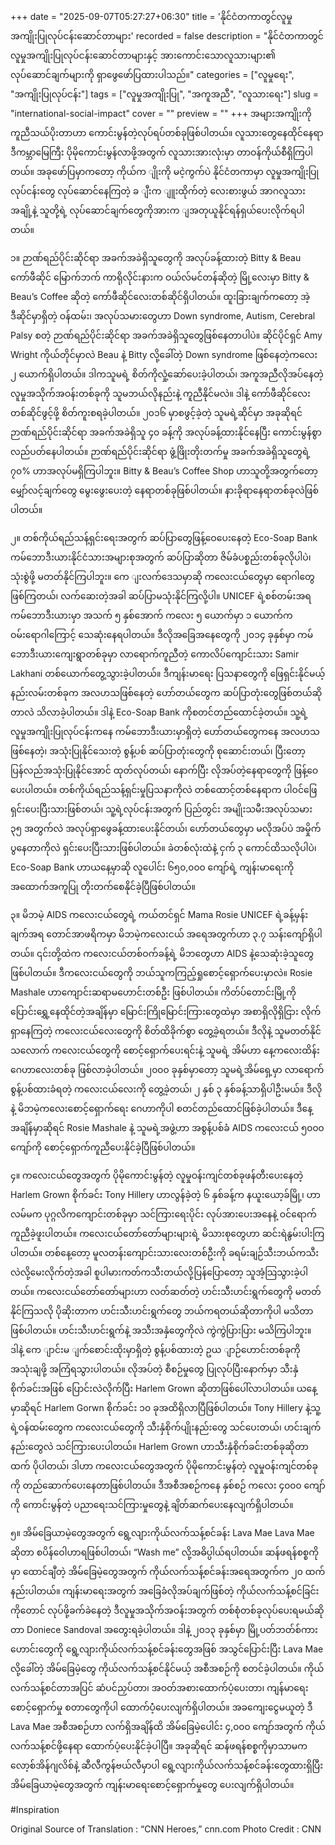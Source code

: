 +++
date = "2025-09-07T05:27:27+06:30"
title = 'နိုင်ငံတကာတွင်လူမှုအကျိုးပြုလုပ်ငန်းဆောင်တာများ'
recorded = false
description = "နိုင်ငံတကာတွင် လူမှုအကျိုးပြုလုပ်ငန်းဆောင်တာများနှင့် အားကောင်းသောလူသားများ၏ လုပ်ဆောင်ချက်များကို ရှာဖွေဖော်ပြထားပါသည်။"
categories = ["လူမှုရေး", "အကျိုးပြုလုပ်ငန်း"]
tags = ["လူမှုအကျိုးပြု", "အကူအညီ", "လူသားရေး"]
slug = "international-social-impact"
cover = ""
preview = ""
+++
အများအကျိုးကို ကူညီသယ်ပိုးတာဟာ ကောင်းမွန်တဲ့လုပ်ရပ်တစ်ခုဖြစ်ပါတယ်။ လူသားတွေနေထိုင်နေရာ ဒီကမ္ဘာမြေကြီး ပိုမိုကောင်းမွန်လာဖို့အတွက် လူသားအားလုံးမှာ တာဝန်ကိုယ်စီရှိကြပါတယ်။ အခုဖော်ပြမှာကတော့ ကိုယ်က ျိုးကို မငဲ့ကွက်ပဲ နိုင်ငံတကာမှာ လူမှုအကျိုးပြုလုပ်ငန်းတွေ လုပ်ဆောင်နေကြတဲ့ ခ ျီးက ျူးထိုက်တဲ့ လေးစားဖွယ် အာဂလူသားအချို့နဲ့ သူတို့ရဲ့ လုပ်ဆောင်ချက်တွေကိုအားက ျအတုယူနိုင်ရန်ရှယ်ပေးလိုက်ရပါတယ်။ 

၁။ ဉာဏ်ရည်ပိုင်းဆိုင်ရာ အခက်အခဲရှိသူတွေကို အလုပ်ခန့်ထားတဲ့ Bitty & Beau ကော်ဖီဆိုင် မြောက်ဘက် ကာရိုလိုင်းနားက ဝယ်လ်မင်တန်ဆိုတဲ့ မြို့လေးမှာ Bitty & Beau’s Coffee ဆိုတဲ့ ကော်ဖီဆိုင်လေးတစ်ဆိုင်ရှိပါတယ်။ ထူးခြားချက်ကတော့ အဲ့ဒီဆိုင်မှာရှိတဲ့ ဝန်ထမ်း၊ အလုပ်သမားတွေဟာ Down syndrome, Autism, Cerebral Palsy စတဲ့ ဉာဏ်ရည်ပိုင်းဆိုင်ရာ အခက်အခဲရှိသူတွေဖြစ်နေတာပါပဲ။ ဆိုင်ပိုင်ရှင် Amy Wright ကိုယ်တိုင်မှာလဲ Beau နဲ့ Bitty လို့ခေါ်တဲ့ Down syndrome ဖြစ်နေတဲ့ကလေး ၂ ယောက်ရှိပါတယ်။ ဒါကသူမရဲ့ စိတ်ကိုလှုံ့ဆော်ပေးခဲ့ပါတယ်၊ အကူအညီလိုအပ်နေတဲ့ လူမှုအသိုက်အဝန်းတစ်ခုကို သူမဘယ်လိုနည်းနဲ့ ကူညီနိုင်မလဲ။ ဒါနဲ့ ကော်ဖီဆိုင်လေးတစ်ဆိုင်ဖွင့်ဖို့ စိတ်ကူးစရခဲ့ပါတယ်။ ၂၀၁၆ မှာစဖွင့်ခဲ့တဲ့ သူမရဲ့ဆိုင်မှာ အခုဆိုရင် ဉာဏ်ရည်ပိုင်းဆိုင်ရာ အခက်အခဲရှိသူ ၄၀ ခန့်ကို အလုပ်ခန့်ထားနိုင်နေပြီး ကောင်းမွန်စွာ လည်ပတ်နေပါတယ်။ ဉာဏ်ရည်ပိုင်းဆိုင်ရာ ဖွံ့ဖြိုးတိုးတက်မှု အခက်အခဲရှိသူတွေရဲ့ ၇၀% ဟာအလုပ်မရှိကြပါဘူး။ Bitty & Beau’s Coffee Shop ဟာသူတို့အတွက်တော့ မျှော်လင့်ချက်တွေ မွေးဖွေးပေးတဲ့ နေရာတစ်ခုဖြစ်ပါတယ်။ နားခိုရာနေရာတစ်ခုလဲဖြစ်ပါတယ်။ 

၂။ တစ်ကိုယ်ရည်သန့်ရှင်းရေးအတွက် ဆပ်ပြာတွေဖြန့်ဝေပေးနေတဲ့ Eco-Soap Bank ကမ်ဘောဒီးယားနိုင်ငံသားအများစုအတွက် ဆပ်ပြာဆိုတာ ဇိမ်ခံပစ္စည်းတစ်ခုလိုပါပဲ၊ သုံးစွဲဖို့ မတတ်နိုင်ကြပါဘူး။ ကေ ျးလက်ဒေသမှာဆို ကလေးငယ်တွေမှာ ရောဂါတွေဖြစ်ကြတယ်၊ လက်ဆေးတဲ့အခါ ဆပ်ပြာမသုံးနိုင်ကြလို့ပါ။ UNICEF ရဲ့စစ်တမ်းအရ ကမ်ဘောဒီးယားမှာ အသက် ၅ နှစ်အောက် ကလေး ၅ ယောက်မှာ ၁ ယောက်က ဝမ်းရောဂါကြောင့် သေဆုံးနေရပါတယ်။ ဒီလိုအခြေအနေတွေကို ၂၀၁၄ ခုနှစ်မှာ ကမ်ဘောဒီးယားကျေးရွာတစ်ခုမှာ လာရောက်ကူညီတဲ့ ကောလိပ်ကျောင်းသား Samir Lakhani တစ်ယောက်တွေ့သွားခဲ့ပါတယ်။ ဒီကျန်းမာရေး ပြသနာတွေကို ဖြေရှင်းနိုင်မယ့် နည်းလမ်းတစ်ခုက အလဟသဖြစ်နေတဲ့ ဟော်တယ်တွေက ဆပ်ပြာတုံးတွေဖြစ်တယ်ဆိုတာလဲ သိလာခဲ့ပါတယ်။ ဒါနဲ့ Eco-Soap Bank ကိုစတင်တည်ထောင်ခဲ့တယ်။ သူ့ရဲ့ လူမှုအကျိုးပြုလုပ်ငန်းကနေ ကမ်ဘောဒီးယားမှာရှိတဲ့ ဟော်တယ်တွေကနေ အလဟသဖြစ်နေတဲ့၊ အသုံးပြုနိုင်သေးတဲ့ စွန့်ပစ် ဆပ်ပြာတုံးတွေကို စုဆောင်းတယ်၊ ပြီးတော့ ပြန်လည်အသုံးပြုနိုင်အောင် ထုတ်လုပ်တယ်၊ နောက်ပြီး လိုအပ်တဲ့နေရာတွေကို ဖြန့်ဝေပေးပါတယ်။ တစ်ကိုယ်ရည်သန့်ရှင်းမှုပြသနာကိုလဲ တစ်ထောင့်တစ်နေရာက ပါဝင်ဖြေရှင်းပေးပြီးသားဖြစ်တယ်၊ သူ့ရဲ့လုပ်ငန်းအတွက် ပြည်တွင်း အမျိုးသမီးအလုပ်သမား ၃၅ အတွက်လဲ အလုပ်ရှာဖွေခန့်ထားပေးနိုင်တယ်၊ ဟော်တယ်တွေမှာ မလိုအပ်ပဲ အမှိုက်ပွနေတာကိုလဲ ရှင်းပေးပြီးသားဖြစ်ပါတယ်။ ခဲတစ်လုံးထဲနဲ့ ငှက် ၃ ကောင်ထိသလိုပါပဲ၊ Eco-Soap Bank ဟာယနေ့မှာဆို လူပေါင်း ၆၅၀,၀၀၀ ကျော်ရဲ့ ကျန်းမာရေးကို အထောက်အကူပြု တိုးတက်စေနိုင်ခဲ့ပြီဖြစ်ပါတယ်။ 

၃။ မိဘမဲ့ AIDS ကလေးငယ်တွေရဲ့ ကယ်တင်ရှင် Mama Rosie UNICEF ရဲ့ခန့်မှန်းချက်အရ တောင်အာဖရိကမှာ မိဘမဲ့ကလေးငယ် အရေအတွက်ဟာ ၃.၇ သန်းကျော်ရှိပါတယ်။ ၎င်းတို့ထဲက ကလေးငယ်တစ်ဝက်ခန့်ရဲ့ မိဘတွေဟာ AIDS နဲ့သေဆုံးခဲ့သူတွေ ဖြစ်ပါတယ်။ ဒီကလေးငယ်တွေကို ဘယ်သူကကြည့်ရှုစောင့်ရှောက်ပေးမှာလဲ။ Rosie Mashale ဟာကျောင်းဆရာမဟောင်းတစ်ဦး ဖြစ်ပါတယ်။ ကိတ်ပ်တောင်းမြို့ကို ပြောင်းရွှေ့နေထိုင်တဲ့အချိန်မှာ မြောင်းကြိုမြောင်းကြားတွေထဲမှာ အစာရှိလိုရှိငြား လိုက်ရှာနေကြတဲ့ ကလေးငယ်လေးတွေကို စိတ်ထိခိုက်စွာ တွေ့ခဲ့ရတယ်။ ဒီလိုနဲ့ သူမတတ်နိုင်သလောက် ကလေးငယ်တွေကို စောင့်ရှောက်ပေးရင်းနဲ့ သူမရဲ့ အိမ်ဟာ နေ့ကလေးထိန်းဂေဟာလေးတစ်ခု ဖြစ်လာခဲ့ပါတယ်။ ၂၀၀၀ ခုနှစ်မှာတော့ သူမရဲ့အိမ်ရှေ့မှာ လာရောက်စွန့်ပစ်ထားခံရတဲ့ ကလေးငယ်လေးကို တွေ့ခဲ့တယ်၊ ၂ နှစ် ၃ နှစ်ခန့်သာရှိပါဦးမယ်။ ဒီလိုနဲ့ မိဘမဲ့ကလေးစောင့်ရှောက်ရေး ဂေဟာကိုပါ စတင်တည်ထောင်ဖြစ်ခဲ့ပါတယ်။ ဒီနေ့အချိန်မှာဆိုရင် Rosie Mashale နဲ့ သူမရဲ့အဖွဲ့ဟာ အစွန့်ပစ်ခံ AIDS ကလေးငယ် ၅၀၀၀ ကျော်ကို စောင့်ရှောက်ကူညီပေးနိုင်ခဲ့ပြီဖြစ်ပါတယ်။ 

၄။ ကလေးငယ်တွေအတွက် ပိုမိုကောင်းမွန်တဲ့ လူမှုဝန်းကျင်တစ်ခုဖန်တီးပေးနေတဲ့ Harlem Grown စိုက်ခင်း Tony Hillery ဟာလွန်ခဲ့တဲ့ ၆ နှစ်ခန့်က နယူးယော့ခ်မြို့၊ ဟာလမ်မက ပုဂ္ဂလိကကျောင်းတစ်ခုမှာ သင်ကြားရေးပိုင်း လုပ်အားပေးအနေနဲ့ ဝင်ရောက်ကူညီခဲ့ဖူးပါတယ်။ ကလေးငယ်တော်တော်များများရဲ့ မိသားစုတွေဟာ ဆင်းရဲနွမ်းပါးကြပါတယ်။ တစ်နေ့တော့ မူလတန်းကျောင်းသားလေးတစ်ဦးကို ခရမ်းချဉ်သီးဘယ်ကသီးလဲလို့မေးလိုက်တဲ့အခါ စူပါမားကတ်ကသီးတယ်လို့ပြန်ပြောတော့ သူအံ့သြသွားခဲ့ပါတယ်။ ကလေးငယ်တော်တော်များဟာ လတ်ဆတ်တဲ့ ဟင်းသီးဟင်းရွက်တွေကို မတတ်နိုင်ကြသလို ပိုဆိုးတာက ဟင်းသီးဟင်းရွက်တွေ ဘယ်ကရတယ်ဆိုတာကိုပါ မသိတာဖြစ်ပါတယ်။ ဟင်းသီးဟင်းရွက်နဲ့ အသီးအနှံတွေကိုလဲ ကွဲကွဲပြားပြား မသိကြပါဘူး။ ဒါနဲ့ ကေ ျာင်းမ ျက်စောင်းထိုးမှာရှိတဲ့ စွန့်ပစ်ထားတဲ့ ဥယ ျာဉ်ဟောင်းတစ်ခုကို အသုံးချဖို့ အကြံရသွားပါတယ်။ လိုအပ်တဲ့ စီစဉ်မှုတွေ ပြုလုပ်ပြီးနောက်မှာ သီးနှံစိုက်ခင်းအဖြစ် ပြောင်းလဲလိုက်ပြီး Harlem Grown ဆိုတာဖြစ်ပေါ်လာပါတယ်။ ယနေ့မှာဆိုရင် Harlem Gorwn စိုက်ခင်း ၁၀ ခုအထိရှိလာပြီဖြစ်ပါတယ်။ Tony Hillery နဲ့သူ့ရဲ့ဝန်ထမ်းတွေက ကလေးငယ်တွေကို သီးနှံစိုက်ပျိုးနည်းတွေ သင်ပေးတယ်၊ ဟင်းချက်နည်းတွေလဲ သင်ကြားပေးပါတယ်။ Harlem Grown ဟာသီးနှံစိုက်ခင်းတစ်ခုဆိုတာထက် ပိုပါတယ်၊ ဒါဟာ ကလေးငယ်တွေအတွက် ပိုမိုကောင်းမွန်တဲ့ လူမှုဝန်းကျင်တစ်ခုကို တည်ဆောက်ပေးနေတာဖြစ်ပါတယ်။ ဒီအစီအစဉ်ကနေ နှစ်စဉ် ကလေး ၄၀၀၀ ကျော်ကို ကောင်းမွန်တဲ့ ပညာရေးသင်ကြားမှုတွေနဲ့ ချိတ်ဆက်ပေးနေလျက်ရှိပါတယ်။ 

၅။ အိမ်ခြေယာမဲ့တွေအတွက် ရွေ့လျားကိုယ်လက်သန့်စင်ခန်း Lava Mae Lava Mae ဆိုတာ စပိန်ဝေါဟာရဖြစ်ပါတယ်၊ “Wash me” လို့အဓိပ္ပါယ်ရပါတယ်။ ဆန်ဖရန်စစ္စကိုမှာ ထောင်ချီတဲ့ အိမ်ခြေမဲ့တွေအတွက် ကိုယ်လက်သန့်စင်ခန်းအရေအတွက်က ၂၀ ထက်နည်းပါတယ်။ ကျန်းမာရေးအတွက် အခြေခံလိုအပ်ချက်ဖြစ်တဲ့ ကိုယ်လက်သန့်စင်ခြင်းကိုတောင် လုပ်ဖို့ခက်ခဲနေတဲ့ ဒီလူမှုအသိုက်အဝန်းအတွက် တစ်စုံတစ်ခုလုပ်ပေးရမယ်ဆိုတာ Doniece Sandoval အတွေးရခဲ့ပါတယ်။ ဒါနဲ့ ၂၀၁၃ ခုနှစ်မှာ မြို့ပတ်ဘတ်စ်ကားဟောင်းတွေကို ရွေ့လျားကိုယ်လက်သန့်စင်ခန်းတွေအဖြစ် အသွင်ပြောင်းပြီး Lava Mae လို့ခေါ်တဲ့ အိမ်ခြေမဲ့တွေ ကိုယ်လက်သန့်စင်နိုင်မယ့် အစီအစဉ်ကို စတင်ခဲ့ပါတယ်။ ကိုယ်လက်သန့်စင်တာအပြင် ဆံပင်ညှပ်တာ၊ အဝတ်အစားထောက်ပံ့ပေးတာ၊ ကျန်မာရေးစောင့်ရှောက်မှု စတာတွေကိုပါ ထောက်ပံံ့ပေးလျက်ရှိပါတယ်။ အခကျေးငွေမယူတဲ့ ဒီ Lava Mae အစီအစဉ်ဟာ လက်ရှိအချိန်ထိ အိမ်ခြေမဲ့ပေါင်း ၄,၀၀၀ ကျော်အတွက် ကိုယ်လက်သန့်စင်ဖို့နေရာ ထောက်ပံ့ပေးနိုင်ခဲ့ပါပြီ။ အခုဆိုရင် ဆန်ဖရန်စစ္စကိုမှာသာမက လော့စ်အိန်ဂျလိစ်နဲ့ ဆီလီကွန်ဗယ်လီမှာပါ ရွေ့လျားကိုယ်လက်သန့်စင်ခန်းတွေထားရှိပြီး အိမ်ခြေယာမဲ့တွေအတွက် ကျန်းမာရေးစောင့်ရှောက်မှုတွေ ပေးလျက်ရှိပါတယ်။

#Inspiration

Original Source of Translation : “CNN Heroes,” cnn.com Photo Credit : CNN